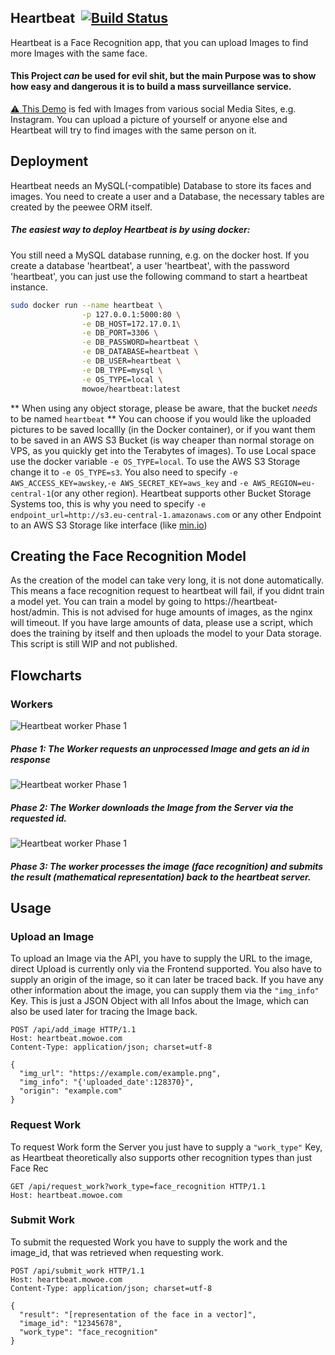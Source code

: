 ## Heartbeat &nbsp;[![Build Status](https://travis-ci.com/mowoe/heartbeat.svg?branch=master)](https://travis-ci.com/mowoe/heartbeat)



Heartbeat is a Face Recognition app, that you can upload Images to find more Images with the same face.

#### This Project *__can__* be used for evil shit, but the main Purpose was to show how easy and dangerous it is to build a mass surveillance service.

[:warning: This Demo](https://heartbeat.mowoe.com) is fed with Images from various social Media Sites, e.g. Instagram. You can upload a picture of yourself or anyone else and Heartbeat will try to find images with the same person on it.


## Deployment
Heartbeat needs an MySQL(-compatible) Database to store its faces and images. You need to create a user and a Database, the necessary tables are created by the peewee ORM itself.
##### The easiest way to deploy Heartbeat is by using docker:
You still need a MySQL database running, e.g. on the docker host.
If you create a database 'heartbeat', a user 'heartbeat', with the password 'heartbeat', you can just use the following command to start a heartbeat instance.
```bash
sudo docker run --name heartbeat \
                -p 127.0.0.1:5000:80 \
                -e DB_HOST=172.17.0.1\
                -e DB_PORT=3306 \
                -e DB_PASSWORD=heartbeat \
                -e DB_DATABASE=heartbeat \
                -e DB_USER=heartbeat \
                -e DB_TYPE=mysql \
                -e OS_TYPE=local \
                mowoe/heartbeat:latest
```
** When using any object storage, please be aware, that the bucket _needs_ to be named `heartbeat` **
You can choose if you would like the uploaded pictures to be saved locallly (in the Docker container), or if you want them to be saved in an AWS S3 Bucket (is way cheaper than normal storage on VPS, as you quickly get into the Terabytes of images). To use Local space use the docker variable ```-e OS_TYPE=local```. To use the AWS S3 Storage change it to ```-e OS_TYPE=s3```. You also need to specify ```-e AWS_ACCESS_KEY=awskey```,```-e AWS_SECRET_KEY=aws_key``` and ```-e AWS_REGION=eu-central-1```(or any other region). Heartbeat supports other Bucket Storage Systems too, this is why you need to specify ```-e endpoint_url=http://s3.eu-central-1.amazonaws.com``` or any other Endpoint to an AWS S3 Storage like interface (like [min.io](https://min.io))

## Creating the Face Recognition Model

As the creation of the model can take very long, it is not done automatically. This means a face recognition request to heartbeat will fail, if you didnt train a model yet. You can train a model by going to https://heartbeat-host/admin. This is not advised for huge amounts of images, as the nginx will timeout. If you have large amounts of data, please use a script, which does the training by itself and then uploads the model to your Data storage. This script is still WIP and not published.

## Flowcharts

### Workers
![Heartbeat worker Phase 1](https://github.com/mowoe/heartbeat/raw/master/images/heartbeat_worker_first_step.png "Logo Title Text 1")

##### Phase 1: The Worker requests an unprocessed Image and gets an id in response

![Heartbeat worker Phase 1](https://github.com/mowoe/heartbeat/raw/master/images/heartbeat_worker_second_step.png "Logo Title Text 1")

##### Phase 2: The Worker downloads the Image from the Server via the requested id.

![Heartbeat worker Phase 1](https://github.com/mowoe/heartbeat/raw/master/images/heartbeat_worker_last_step.png "Logo Title Text 1")

##### Phase 3: The worker processes the image (face recognition) and submits the result (mathematical representation) back to the heartbeat server.

## Usage
### Upload an Image
To upload an Image via the API, you have to supply the URL to the image, direct Upload is currently only via the Frontend supported. You also have to supply an origin of the image, so it can later be traced back. If you have any other information about the image, you can supply them via the ```"img_info"``` Key. This is just a JSON Object with all Infos about the Image, which can also be used later for tracing the Image back.
```http
POST /api/add_image HTTP/1.1
Host: heartbeat.mowoe.com
Content-Type: application/json; charset=utf-8

{
  "img_url": "https://example.com/example.png",
  "img_info": "{'uploaded_date':128370}",
  "origin": "example.com"
}
```
### Request Work
To request Work form the Server you just have to supply a ```"work_type"``` Key, as Heartbeat theoretically also supports other recognition types than just Face Rec
```http
GET /api/request_work?work_type=face_recognition HTTP/1.1
Host: heartbeat.mowoe.com
```
### Submit Work
To submit the requested Work you have to supply the work and the image_id, that was retrieved when requesting work.
```http
POST /api/submit_work HTTP/1.1
Host: heartbeat.mowoe.com
Content-Type: application/json; charset=utf-8

{
  "result": "[representation of the face in a vector]",
  "image_id": "12345678",
  "work_type": "face_recognition"
}
```

